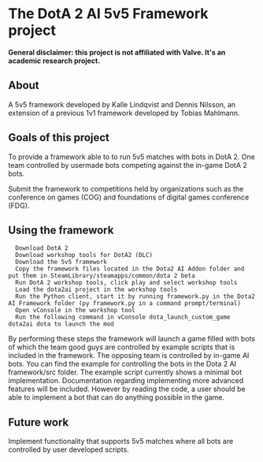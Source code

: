# The DotA 2 AI 5v5 Framework project
**General disclaimer: this project is not affiliated with Valve. It's an academic research project.** 
## About
A 5v5 framework developed by Kalle Lindqvist and Dennis Nilsson, an extension of a previous 1v1 framework developed by Tobias Mahlmann.

## Goals of this project
To provide a framework able to to run 5v5 matches with bots in DotA 2. One team controlled by usermade bots competing against the in-game DotA 2 bots.

Submit the framework to competitions held by organizations such as the conference on games (COG) and foundations of digital games conference (FDG).

## Using the framework
      Download DotA 2
      Download workshop tools for DotA2 (DLC)
      Download the 5v5 framework
      Copy the framework files located in the Dota2 AI Addon folder and put them in SteamLibrary/steamapps/common/dota 2 beta
      Run DotA 2 workshop tools, click play and select workshop tools
      Load the dota2ai project in the workshop tools
      Run the Python client, start it by running framework.py in the Dota2 AI Framework folder (py framework.py in a command prompt/terminal)
      Open vConsole in the workshop tool
      Run the following command in vConsole dota_launch_custom_game dota2ai dota to launch the mod

By performing these steps the framework will launch a game filled with bots of which the team good guys are controlled by example scripts that is included in the framework. The opposing team is controlled by in-game AI bots. You can find the example for controlling the bots in the Dota 2 AI framework/src folder. The example script currently shows a minimal bot implementation. Documentation regarding implementing more advanced features will be included. However by reading the code, a user should be able to implement a bot that can do anything possible in the game.

## Future work
Implement functionality that supports 5v5 matches where all bots are controlled by user developed scripts.
